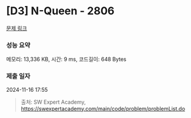 # [D3] N-Queen - 2806 

[문제 링크](https://swexpertacademy.com/main/code/problem/problemDetail.do?contestProbId=AV7GKs06AU0DFAXB) 

### 성능 요약

메모리: 13,336 KB, 시간: 9 ms, 코드길이: 648 Bytes

### 제출 일자

2024-11-16 17:55



> 출처: SW Expert Academy, https://swexpertacademy.com/main/code/problem/problemList.do